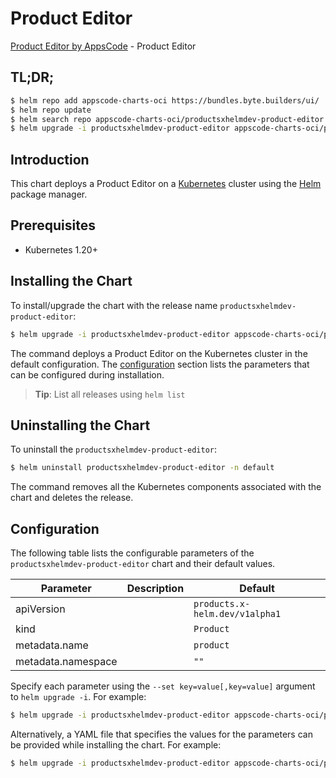 # Product Editor

[Product Editor by AppsCode](https://appscode.com) - Product Editor

## TL;DR;

```bash
$ helm repo add appscode-charts-oci https://bundles.byte.builders/ui/
$ helm repo update
$ helm search repo appscode-charts-oci/productsxhelmdev-product-editor --version=v0.5.0
$ helm upgrade -i productsxhelmdev-product-editor appscode-charts-oci/productsxhelmdev-product-editor -n default --create-namespace --version=v0.5.0
```

## Introduction

This chart deploys a Product Editor on a [Kubernetes](http://kubernetes.io) cluster using the [Helm](https://helm.sh) package manager.

## Prerequisites

- Kubernetes 1.20+

## Installing the Chart

To install/upgrade the chart with the release name `productsxhelmdev-product-editor`:

```bash
$ helm upgrade -i productsxhelmdev-product-editor appscode-charts-oci/productsxhelmdev-product-editor -n default --create-namespace --version=v0.5.0
```

The command deploys a Product Editor on the Kubernetes cluster in the default configuration. The [configuration](#configuration) section lists the parameters that can be configured during installation.

> **Tip**: List all releases using `helm list`

## Uninstalling the Chart

To uninstall the `productsxhelmdev-product-editor`:

```bash
$ helm uninstall productsxhelmdev-product-editor -n default
```

The command removes all the Kubernetes components associated with the chart and deletes the release.

## Configuration

The following table lists the configurable parameters of the `productsxhelmdev-product-editor` chart and their default values.

|     Parameter      | Description |                  Default                  |
|--------------------|-------------|-------------------------------------------|
| apiVersion         |             | <code>products.x-helm.dev/v1alpha1</code> |
| kind               |             | <code>Product</code>                      |
| metadata.name      |             | <code>product</code>                      |
| metadata.namespace |             | <code>""</code>                           |


Specify each parameter using the `--set key=value[,key=value]` argument to `helm upgrade -i`. For example:

```bash
$ helm upgrade -i productsxhelmdev-product-editor appscode-charts-oci/productsxhelmdev-product-editor -n default --create-namespace --version=v0.5.0 --set apiVersion=products.x-helm.dev/v1alpha1
```

Alternatively, a YAML file that specifies the values for the parameters can be provided while
installing the chart. For example:

```bash
$ helm upgrade -i productsxhelmdev-product-editor appscode-charts-oci/productsxhelmdev-product-editor -n default --create-namespace --version=v0.5.0 --values values.yaml
```
